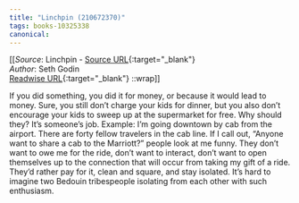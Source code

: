 ```yaml
---
title: "Linchpin (210672370)"
tags: books-10325338
canonical: 
---
```


[[_Source_: Linchpin - [Source URL](){:target="_blank"}<br>
_Author_: Seth Godin<br>
[Readwise URL](https://readwise.io/open/210672370){:target="_blank"}
::wrap]]

If you did something, you did it for money, or because it would lead to money. Sure, you still don’t charge your kids for dinner, but you also don’t encourage your kids to sweep up at the supermarket for free. Why should they? It’s someone’s job.
Example: I’m going downtown by cab from the airport. There are forty fellow travelers in the cab line. If I call out, “Anyone want to share a cab to the Marriott?” people look at me funny. They don’t want to owe me for the ride, don’t want to interact, don’t want to open themselves up to the connection that will occur from taking my gift of a ride. They’d rather pay for it, clean and square, and stay isolated. It’s hard to imagine two Bedouin tribespeople isolating from each other with such enthusiasm.
